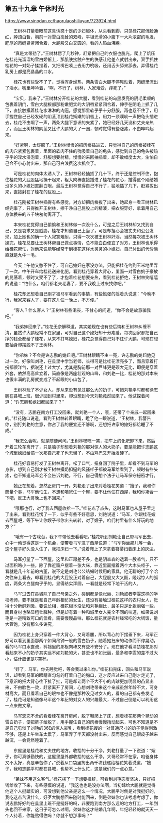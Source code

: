 ## 第五十九章 午休时光

https://www.sinodan.cc/haorulaoshiliuyan/723924.html

　　王树林打量着眼前这具诱惑十足的少妇躯体，从头看到脚，只见桂花那俏脸通红，脖颈白皙，胸前一对雪白高耸的双峰，平坦光滑的小腹下一大片浓密的毛发，肥厚的肉缝紧紧闭合着，大屁股又白又圆的，看的人热血沸腾。

　　“真是太带劲了。”王树林愣了几秒钟，赶紧把自己的衣服也脱光，爬上了炕压在桂花光溜溜的雪白娇躯上，那肌肤接触产生的快感让他差点就射出来，双手抓住桂花的一对奶子揉捏着，又把嘴巴凑上去用力吮吸，还用舌头舔来舔去，弄得桂花乳房上都是亮晶晶的口水。

　　桂花也有些受不了了，觉得浑身燥热，两条雪白大腿不停晃动着，肉缝里流出了淫水，嘴里呻吟着，“啊，不行了，树林，人家难受，痒死了。”

　　“宝贝，我来了。”王树林分开桂花的大腿，看到桂花的乌黑发亮的阴毛柔顺的包裹着阴门，雪白大腿根部那粉嫩肥实的大阴唇紧紧闭合着，伸手在阴毛上抓了几下，直接触摸着桂花水淋淋的肉逼，感觉那里软乎乎十分舒服，再也忍不住了，用手握住自己已经发硬的阴茎顶到桂花娇嫩的阴唇上，用力一顶噗呲一声把龟头插进去，桂花不由啊了一声，两条大腿下意识的夹紧了，她已经好几天没和丈夫亲热了，而且王树林的阴茎又比许大鹏的大了一圈，顿时觉得有些涨疼，不由呻吟起来。

　　“好紧啊，太舒服了。”王树林慢慢的把肉棒插进去，只觉得自己的肉棒被桂花的肉穴紧紧包裹着，里面的软肉不住的吮吸着自己的龟头，感觉到自己的龟头被热乎乎的淫水浸泡着，舒服想要射精，慢慢的来回抽插着，却不敢幅度太大，生怕自己会不小心射出来，那自己可白浪费这次机会了。

　　可是桂花的肉体太诱人了，王树林轻轻抽插了几十下，终于还是控制不住，抱住桂花的大屁股猛地操干起来，粗大肉棒直接插进了桂花的花心，插得这个刚结婚没多久的小媳妇直翻白眼，最后王树林觉得自己不行了，猛地插了几下，赶紧拔出来，直接射在了桂花的屁股上。

　　桂花刚被王树林插得有些感觉，对方却把肉棒拔了出来，她起身一看王树林已经完事了，只得推开王树林，擦干净自己屁股上的精液，把衣服穿好，拿着用自己身体换来的五千块匆匆离开了。

　　本来桂花觉得自己偷偷和王树林做一次没什么，可是之后王树林却又找到自己，又是哀求又是威胁，桂花才知道自己上当了，可是却担心会被丈夫和公公发现，加上她也的确一个人寂寞难耐，只得一次次被王树林奸淫，当然每次被王树林操完，桂花总要让王树林帮自己做点事情，总不能白白便宜了对方，王树林也乐得给桂花帮忙，对他来说能够经常干到桂花这样水灵灵的小媳妇，自己付出的代价简直就是九牛一毛。

　　今天上午他又憋不住了，可自己媳妇在家没办法，只能把桂花约到玉米地里弄了一次，中午开车给桂花送来化肥，看到桂花穿着大背心，里面一对雪白奶子豪放的晃荡着，顿时又受不了了，才抱着桂花想要亲热，看到桂花拒绝，王树林笑嘻嘻的说道：“怕什么，咱们都老夫老妻了，要不我晚上过来找你吧。”

　　桂花却还想着自己刚才被马军看到的事情，有些慌张的摇着头说道：“今晚不行，我家来客人了，要在这儿住一晚上，不方便。”

　　“客人？什么客人？”王树林有些沮丧，不甘心的问道，“你不会是故意骗我吧。”

　　“我弟妹回来了。”桂花无奈解释道，其实她现在也有些后悔和王树林纠缠不清，虽然许大鹏经常不在家里，可对自己这个媳妇却十分疼爱，每次回家都把自己挣的钱全都给了桂花，从来不打骂媳妇，桂花总觉得自己对不住许大鹏，可现在想要抽身却摆脱不了王树林。

　　“你弟妹？不会是许志鹏的媳妇吧。”王树林眼睛不由一亮，许志鹏的媳妇他见过一次，好像叫刘艳，在县里中学当老师，长得可是比桂花漂亮多了，而且穿着打扮都很洋气，据说还上过大学，尤其是胸前那一对巨峰更是硕大无比，即便是穿着外套，依然高高耸立着，简直像是两座壮观的山峰，和刘艳一比，桂花的那对本来也很丰满的乳房就变成了不起眼的小山包了。

　　王树林玩了不少女人，却从来没有见过那么大的奶子，可惜刘艳平时都和徐志鹏在县城上班，很少回到村里来，却没想到今天刘艳竟然回来了。他试探着问道：“许志鹏和媳妇都回来了？”

　　“没有，志鹏在南方打工没回来，就刘艳一个人，哦，还带了个亲戚一起回来的。”桂花随口说道，看到王树林转着眼睛，瞪了他一眼说道，“王树林，我警告你，别打刘艳的主意，你占了我的便宜还不够啊，还想把许家的媳妇都给睡了不成。”

　　“我怎么会呢，就是随便问问。”王树林嘿嘿一笑，把车上的化肥卸下来，然后开着三轮车离开了，只是脑子却想着刘艳的那对惊人的大奶子，要是能把许志鹏这个城里媳妇给搞一次那自己死了也无憾了，不由鸡巴又开始发硬了。

　　桂花好容易打发了王树林离开，松了口气，扭身回了院子里，却看不到马军的身影，想到自己刚才被王树林摸奶扣逼的风骚样子都被马军给看到了，顿时有些头疼，也不知道马军会不会告诉刘艳，不行，自己得想个法子让马军保守秘密才行。

　　她正在想着，忽然正房门一开，刘艳走了出来对着桂花笑道：“嫂子，我和你商量个事，马军他怕生，不想和咱爸住一个屋，要不让他住在西屋，我和你凑合一下吧，反正大哥晚上也不回来。”

　　“哦那也行，对了我去西屋收拾一下。”桂花点了点头，这时马军也从屋子里走了出来，看到桂花愣了一下，似乎有些不好意思，刘艳说道：“马军，你跟桂花嫂去西屋吧，等下午让你嫂子带你出去转转，对了嫂子，咱们村里有什么好玩的地方？”

　　“哦有一个古戏台，我下午带他去看看吧。”桂花听到刘艳让自己带马军出去，心中一动觉得这是一个机会，便带着马军进了西屋说道：“马军你坐那儿等一会，这个屋子好久没人住了，我把床扫一下。”说着爬上了床拿着笤帚扫着床上的灰尘。

　　马军打量了一下西屋，这里和正房差不多，也是阴森森的透着一股凉气，只不过面积略小一些，除了靠近窗户摆着一张大床，靠近里面摆着两个大木头柜子，一看就是几十年前的古董，说不定是刘艳公公结婚时候用的家具，他无聊的打了个哈欠往床上看去，却看到桂花的大屁股正对着自己，大屁股又大又圆，隆起惊人的弧度，两条大白腿肉乎乎的，显得结实浑圆，一看就是经常下地干活的人。

　　马军过去在县城除了自己母亲之外，碰到都是像张丽、刘艳或者李雯这样的学校老师，要不就是和自己年龄相仿的女生，还没有接触过桂花这样的农村女人，觉得十分新鲜刺激，要说长相，桂花根本没法和刘艳相比，最多只是比张丽强一些，而且身材也略显粗壮臃肿，但是却有着一种和城里女人完全不同的味道，如果说刘艳是一道精致可口的佳肴，需要慢慢品味，那么桂花就是农村经常吃的大锅饭，量大管饱，没有那么多讲究。

　　因为桂花上身只穿着一件大背心，又弯着腰，所以背心的下摆垂下来，马军正好可以看到里面那两个如同吊钟一般的雪白奶子，随着她扫床的动作而不停晃动，看的马军口水直流，裤裆里的那根肉棒又有些不安分了。现在他才看清楚桂花那对看起来不小的奶子其实远不如刘艳的大，甚至也不如张丽，最多和李雯的差不过大小，估计应该是C罩杯。

　　“好了，马军，你先睡觉吧，等会我过来叫你。”桂花扫完床，回头和马军说话，却看到马军的眼睛直勾勾的盯着自己的胸口，这才反应过来自己刚才走光了，下意识的把大背心往下扯了扯，可是却让两个不大不小的肉球更加明显的凸显出来，不由脸色一烫，赶紧离开了房间，心想刘艳带来这个亲戚虽然年龄不大，可身材高大，而且看着自己的眼神也不像是那种没见过女人的，看的自己都有些发毛了，桂花可是知道像马军这个年纪的对女人的兴趣最大，不过自己倒是可以利用这一点来做文章。

　　马军恋恋不舍的看着桂花离开房间，脱了鞋爬上了床，想着桂花那两个晃动的雪白奶子，便把裤子给脱了，用手握住自己的肉棒慢慢撸动起来，可也不知道是不是自己见惯了刘艳的36E的惊人豪乳，看到桂花嫂的一对普通尺寸的奶子觉得刺激不够，还是上午坐车太累了，马军弄了半天都没射出来，反而感觉自己眼皮子越来越沉，一会竟然睡着了。

　　东屋里是桂花和丈夫住的地方，收拾的十分干净，刘艳打量了一下说道：“嫂子，你可真够勤快的，这屋里屋外都收拾的这么干净，大哥经常不在家，咱爸身体又不太好，真是辛苦你了。”说着从口袋里掏出两千块钱递给桂花笑着说道，“嫂子，我和志鹏平时都在县城，也帮不上什么忙，这是我们的一点心意。”

　　“弟妹不用这么客气。”桂花楞了一下想要推辞，可看到刘艳态度坚决，只好把钱给收了下来，有些感慨的说道，“我这也也是没办法啊，当初嫁给大鹏就是觉得他这个人挺踏实的，可没想到他父亲是这么一个情况，大鹏平时倒是对我挺好的，我吃这点苦没什么，好歹大鹏想回来随时能回来，倒是弟妹你也该考虑考虑了，你说志鹏好好的在县里上班不是挺好的吗，非要跑到南方那么远的地方打工，一年到头也回不来家，这日子可怎么过啊，弟妹你这才结婚几年啊，年纪轻轻的就天天一个人待着，你能熬得住吗？你就不想那事吗？”

